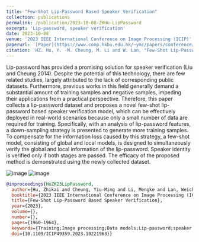 ```yaml
---
title: "Few-Shot Lip-Password Based Speaker Verification"
collection: publications
permalink: /publication/2023-10-08-ZKHu-LipPassword
excerpt: 'Lip-password, speaker verification'
date: 2023-10-08
venue: '2023 IEEE International Conference on Image Processing (ICIP)'
paperurl: '[Paper](https://www.comp.hkbu.edu.hk/~ymc/papers/conference/ICIP23-publication-version.pdf)'
citation: 'HZ. Hu, Y. -M. Cheung, M. Li and W. Lan, "Few-Shot Lip-Password Based Speaker Verification," <\i>2023 IEEE International Conference on Image Processing (ICIP)<\i>, Kuala Lumpur, Malaysia, 2023, pp. 1960-1964, doi: 10.1109/ICIP49359.2023.10221963.'
---
```

Lip-password has provided a promising solution for speaker verification (Liu and Cheung 2014). Despite the potential of this technology, there are few related studies, largely attributed to the lack of corresponding public datasets. Furthermore, previous works in this field generally demand a substantial amount of training samples and negative samples, impeding their applications from a practical perspective. Therefore, this paper collects a lip-password dataset and proposes a novel few-shot lip-password based speaker verification model, which can be effectively deployed in real-world scenarios because only a small number of data are required for training. Specifically, with an analysis of lip-password features, a down-sampling strategy is presented to generate more training samples. To compensate for the information loss caused by this strategy, a few-shot model, consisting of global and local models, is designed to simultaneously verify the global and local information of the lip-password. Speaker identity is verified only if both stages are passed. The efficacy of the proposed method is demonstrated using the newly collected dataset.


![image](https://keke921.github.io/files/2023-10-08-ZKHu-LipPassword1.png)
![image](https://keke921.github.io/files/2023-10-08-ZKHu-LipPassword2.png)

```bibtex
@inproceedings{HuZK23LipPassword,
  author={Hu, Zhikai and Cheung, Yiu-Ming and Li, Mengke and Lan, Weichao},
  booktitle={2023 IEEE International Conference on Image Processing (ICIP)}, 
  title={Few-Shot Lip-Password Based Speaker Verification}, 
  year={2023},
  volume={},
  number={},
  pages={1960-1964},
  keywords={Training;Image processing;Data models;Lip-password;speaker verification},
  doi={10.1109/ICIP49359.2023.10221963}}
```

<!--
The contents above will be part of a list of publications, if the user clicks the link for the publication than the contents of section will be rendered as a full page, allowing you to provide more information about the paper for the reader. When publications are displayed as a single page, the contents of the above "citation" field will automatically be included below this section in a smaller font.
-->
